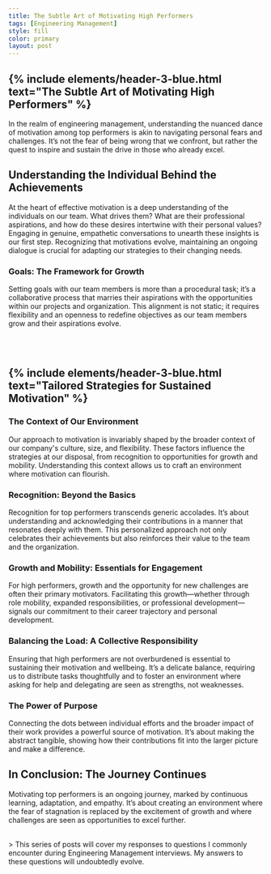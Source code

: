 ```yaml
---
title: The Subtle Art of Motivating High Performers
tags: [Engineering Management]
style: fill
color: primary
layout: post
---
```



{% include elements/header-3-blue.html text="The Subtle Art of Motivating High Performers" %}
---
In the realm of engineering management, understanding the nuanced dance of motivation among top performers is akin to navigating personal fears and challenges. It’s not the fear of being wrong that we confront, but rather the quest to inspire and sustain the drive in those who already excel.

## Understanding the Individual Behind the Achievements

At the heart of effective motivation is a deep understanding of the individuals on our team. What drives them? What are their professional aspirations, and how do these desires intertwine with their personal values? Engaging in genuine, empathetic conversations to unearth these insights is our first step. Recognizing that motivations evolve, maintaining an ongoing dialogue is crucial for adapting our strategies to their changing needs.

### Goals: The Framework for Growth

Setting goals with our team members is more than a procedural task; it’s a collaborative process that marries their aspirations with the opportunities within our projects and organization. This alignment is not static; it requires flexibility and an openness to redefine objectives as our team members grow and their aspirations evolve.

<br>
<br>

{% include elements/header-3-blue.html text="Tailored Strategies for Sustained Motivation" %}
---
### The Context of Our Environment

Our approach to motivation is invariably shaped by the broader context of our company's culture, size, and flexibility. These factors influence the strategies at our disposal, from recognition to opportunities for growth and mobility. Understanding this context allows us to craft an environment where motivation can flourish.

### Recognition: Beyond the Basics

Recognition for top performers transcends generic accolades. It’s about understanding and acknowledging their contributions in a manner that resonates deeply with them. This personalized approach not only celebrates their achievements but also reinforces their value to the team and the organization.

### Growth and Mobility: Essentials for Engagement

For high performers, growth and the opportunity for new challenges are often their primary motivators. Facilitating this growth—whether through role mobility, expanded responsibilities, or professional development—signals our commitment to their career trajectory and personal development.

### Balancing the Load: A Collective Responsibility

Ensuring that high performers are not overburdened is essential to sustaining their motivation and wellbeing. It’s a delicate balance, requiring us to distribute tasks thoughtfully and to foster an environment where asking for help and delegating are seen as strengths, not weaknesses.

### The Power of Purpose

Connecting the dots between individual efforts and the broader impact of their work provides a powerful source of motivation. It’s about making the abstract tangible, showing how their contributions fit into the larger picture and make a difference.

## In Conclusion: The Journey Continues

Motivating top performers is an ongoing journey, marked by continuous learning, adaptation, and empathy. It’s about creating an environment where the fear of stagnation is replaced by the excitement of growth and where challenges are seen as opportunities to excel further.



<br>
> This series of posts will cover my responses to questions I commonly encounter during Engineering Management interviews. My answers to these questions will undoubtedly evolve. 
<br>

